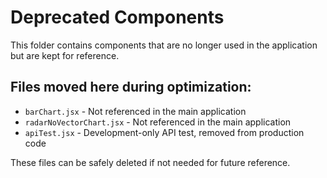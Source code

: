 # Deprecated Components

This folder contains components that are no longer used in the application but are kept for reference.

## Files moved here during optimization:

- `barChart.jsx` - Not referenced in the main application
- `radarNoVectorChart.jsx` - Not referenced in the main application  
- `apiTest.jsx` - Development-only API test, removed from production code

These files can be safely deleted if not needed for future reference.